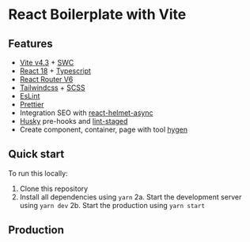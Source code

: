# React Boilerplate with Vite

## Features

- [Vite v4.3](https://main.vitejs.dev/) + [SWC](https://swc.rs/)
- [React 18](https://react.dev/) + [Typescript](https://www.typescriptlang.org/)
- [React Router V6](https://reactrouter.com/en/main/start/overview)
- [Tailwindcss](https://tailwindcss.com/) + [SCSS](https://sass-lang.com/)
- [EsLint](https://www.npmjs.com/package/eslint)
- [Prettier](https://www.npmjs.com/package/prettier)
- Integration SEO with [react-helmet-async](https://www.npmjs.com/package/react-helmet-async)
- [Husky](https://www.npmjs.com/package/husky) pre-hooks and [lint-staged](https://www.npmjs.com/package/lint-staged)
- Create component, container, page with tool [hygen](https://www.hygen.io/)

## Quick start

To run this locally:

1. Clone this repository
2. Install all dependencies using `yarn`
   2a. Start the development server using `yarn dev`
   2b. Start the production using `yarn start`

## Production
